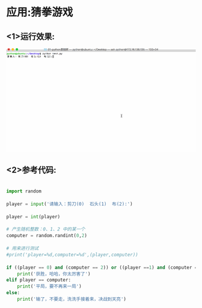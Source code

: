 # 应用:猜拳游戏

## <1>运行效果:

![](../Images/01-第4天-12.gif)

## <2>参考代码:

```python

import random

player = input('请输入：剪刀(0)  石头(1)  布(2):')

player = int(player)

# 产生随机整数：0、1、2 中的某一个
computer = random.randint(0,2)

# 用来进行测试
#print('player=%d,computer=%d',(player,computer))

if ((player == 0) and (computer == 2)) or ((player ==1) and (computer == 0)) or ((player == 2) and (computer == 1)):
	print('获胜，哈哈，你太厉害了')
elif player == computer:
	print('平局，要不再来一局')
else:
	print('输了，不要走，洗洗手接着来，决战到天亮')

```
